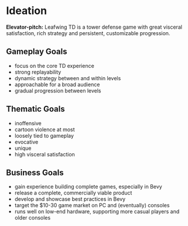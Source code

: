 # Ideation

**Elevator-pitch:** Leafwing TD is a tower defense game with great visceral satisfaction, rich strategy and persistent, customizable progression.

## Gameplay Goals
- focus on the core TD experience
- strong replayability
- dynamic strategy between and within levels
- approachable for a broad audience
- gradual progression between levels

## Thematic Goals
- inoffensive
- cartoon violence at most
- loosely tied to gameplay
- evocative
- unique
- high visceral satisfaction

## Business Goals
- gain experience building complete games, especially in Bevy
- release a complete, commercially viable product
- develop and showcase best practices in Bevy
- target the $10-30 game market on PC and (eventually) consoles
- runs well on low-end hardware, supporting more casual players and older consoles